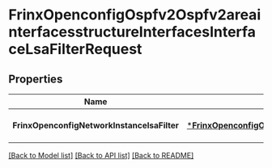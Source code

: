 # FrinxOpenconfigOspfv2Ospfv2areainterfacesstructureInterfacesInterfaceLsaFilterRequest

## Properties
Name | Type | Description | Notes
------------ | ------------- | ------------- | -------------
**FrinxOpenconfigNetworkInstancelsaFilter** | [***FrinxOpenconfigOspfv2Ospfv2areainterfacesstructureInterfacesInterfaceLsaFilter**](frinx.openconfig.ospfv2.ospfv2areainterfacesstructure.interfaces.interface.LsaFilter.md) |  | [optional] [default to null]

[[Back to Model list]](../README.md#documentation-for-models) [[Back to API list]](../README.md#documentation-for-api-endpoints) [[Back to README]](../README.md)


